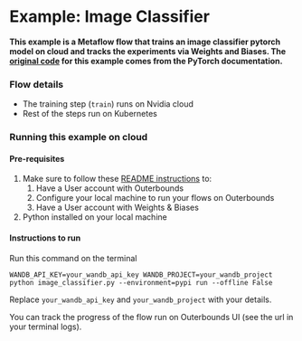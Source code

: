 # Example: Image Classifier
**This example is a Metaflow flow that trains an image classifier pytorch model on cloud and tracks the experiments via Weights and Biases. The [original code](https://pytorch.org/tutorials/beginner/blitz/cifar10_tutorial.html) for this example comes from the PyTorch documentation.**

### Flow details
- The training step (`train`) runs on Nvidia cloud
- Rest of the steps run on Kubernetes

### Running this example on cloud
#### Pre-requisites
1. Make sure to follow these [README instructions](../../templates/README.md) to:
    1. Have a User account with Outerbounds
    2. Configure your local machine to run your flows on Outerbounds
    3. Have a User account with Weights & Biases
2. Python installed on your local machine

#### Instructions to run
Run this command on the terminal
   ```
   WANDB_API_KEY=your_wandb_api_key WANDB_PROJECT=your_wandb_project python image_classifier.py --environment=pypi run --offline False
   ```

   Replace `your_wandb_api_key` and `your_wandb_project` with your details.

   You can track the progress of the flow run on Outerbounds UI (see the url in your terminal logs).
